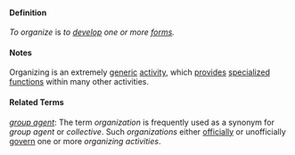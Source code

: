 #### Definition

*To organize* is *to [develop](https://github.com/gcassel/Modular-Organization-Terminology/blob/master/terms/develop.md) one or more [forms](https://github.com/gcassel/Modular-Organization-Terminology/blob/master/terms/form.md).*

#### Notes

Organizing is an extremely [generic](https://github.com/gcassel/Modular-Organization-Terminology/blob/master/terms/generic.md) [activity](https://github.com/gcassel/Modular-Organization-Terminology/blob/master/terms/activity.md), which [provides](https://github.com/gcassel/Modular-Organization-Terminology/blob/master/terms/provide.md) [specialized](https://github.com/gcassel/Modular-Organization-Terminology/blob/master/terms/specialize.md) [functions](https://github.com/gcassel/Modular-Organization-Terminology/blob/master/terms/function.md) within many other activities.

#### Related Terms

*[group agent](https://github.com/gcassel/Modular-Organization-Terminology/blob/master/compound-terms/group-agent.md)*:  The term *organization* is frequently used as a synonym for *group agent* or *collective*.  Such *organizations* either [officially](https://github.com/gcassel/Modular-Organization-Terminology/blob/master/terms/official.md) or unofficially [govern](https://github.com/gcassel/Modular-Organization-Terminology/blob/master/terms/govern.md) one or more *organizing activities*.
